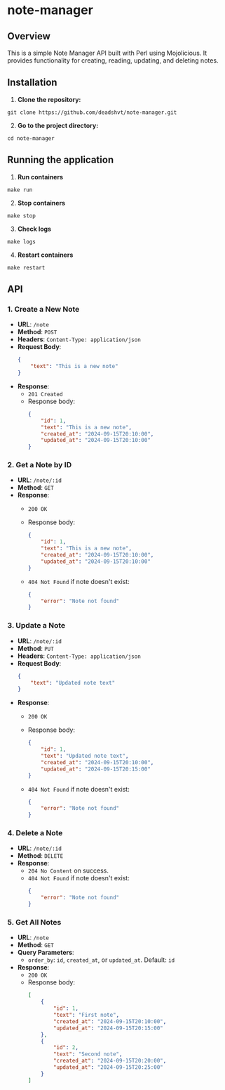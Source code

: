 # note-manager

## Overview

This is a simple Note Manager API built with Perl using Mojolicious. It provides functionality for creating, reading, updating, and deleting notes.

## Installation

1. **Clone the repository:**

```shell
git clone https://github.com/deadshvt/note-manager.git
```

2. **Go to the project directory:**

```shell
cd note-manager
```

## Running the application

1. **Run containers**

```shell
make run
```

2. **Stop containers**

```shell
make stop
```

3. **Check logs**

```shell
make logs
```

4. **Restart containers**

```shell
make restart
```

## API

### 1. **Create a New Note**

- **URL**: `/note`
- **Method**: `POST`
- **Headers**: `Content-Type: application/json`
- **Request Body**:
    ```json
    {
        "text": "This is a new note"
    }
    ```
- **Response**:
    - `201 Created`
    - Response body:
        ```json
        {
            "id": 1,
            "text": "This is a new note",
            "created_at": "2024-09-15T20:10:00",
            "updated_at": "2024-09-15T20:10:00"
        }
        ```

### 2. **Get a Note by ID**

- **URL**: `/note/:id`
- **Method**: `GET`
- **Response**:
    - `200 OK`
    - Response body:
        ```json
        {
            "id": 1,
            "text": "This is a new note",
            "created_at": "2024-09-15T20:10:00",
            "updated_at": "2024-09-15T20:10:00"
        }
        ```

    - `404 Not Found` if note doesn't exist:
        ```json
        {
            "error": "Note not found"
        }
        ```

### 3. **Update a Note**

- **URL**: `/note/:id`
- **Method**: `PUT`
- **Headers**: `Content-Type: application/json`
- **Request Body**:
    ```json
    {
        "text": "Updated note text"
    }
    ```
- **Response**:
    - `200 OK`
    - Response body:
        ```json
        {
            "id": 1,
            "text": "Updated note text",
            "created_at": "2024-09-15T20:10:00",
            "updated_at": "2024-09-15T20:15:00"
        }
        ```

    - `404 Not Found` if note doesn't exist:
        ```json
        {
            "error": "Note not found"
        }
        ```

### 4. **Delete a Note**

- **URL**: `/note/:id`
- **Method**: `DELETE`
- **Response**:
    - `204 No Content` on success.
    - `404 Not Found` if note doesn't exist:
        ```json
        {
            "error": "Note not found"
        }
        ```

### 5. **Get All Notes**

- **URL**: `/note`
- **Method**: `GET`
- **Query Parameters**:
    - `order_by`: `id`, `created_at`, or `updated_at`. Default: `id`
- **Response**:
    - `200 OK`
    - Response body:
        ```json
        [
            {
                "id": 1,
                "text": "First note",
                "created_at": "2024-09-15T20:10:00",
                "updated_at": "2024-09-15T20:15:00"
            },
            {
                "id": 2,
                "text": "Second note",
                "created_at": "2024-09-15T20:20:00",
                "updated_at": "2024-09-15T20:25:00"
            }
        ]
        ```
